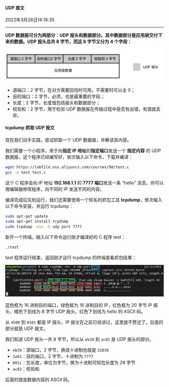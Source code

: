 #### UDP 报文

2022年3月26日14:18:35

---

**UDP 数据报可分为两部分：UDP 报头和数据部分。其中数据部分是应用层交付下来的数据。UDP 报头总共 8 字节，而这 8 字节又分为 4 个字段：**

![图片描述](5.4_UDP报文.assets/1548918088748.png)

- 源端口：2 字节，在对方需要回信时可用，不需要时可以全 0；
- 目的端口：2 字节，必须，也是最重要的字段；
- 长度：2 字节，长度值包括报头和数据部分；
- 校验和：2 字节，用于检验 UDP 数据报在传输过程中是否有出错，有错就丢弃。

#### tcpdump 抓取 UDP 报文

现在我们动手实践，尝试抓取一个 UDP 数据报，并解读其内容。

我们需要一个小程序，用于向**指定 IP 地址**的**指定端口**发送一个 **指定内容** 的 UDP 数据报，这个程序已经编写好，依次输入以下命令，下载并编译：

```bash
wget https://labfile.oss.aliyuncs.com/courses/98/test.c
gcc -o test test.c
```

这个 C 程序会向 IP 地址 **192.168.1.1** 的 **7777 端口**发送一条 "hello" 消息。你可以用编辑器修改程序，向不同的 IP 发送不同的内容。

编译完成后先别运行，我们还需要使用一个知名的抓包工具 **tcpdump**，依次输入以下命令安装，并运行 tcpdump：

```bash
sudo apt-get update
sudo apt-get install tcpdump
sudo tcpdump -vvv -X udp port 7777
```

新开一个终端，输入以下命令运行刚才编译好的 C 程序 test：

```bash
./test
```

test 程序运行结束，返回刚才运行 tcpdump 的终端查看抓包结果：

![img](5.4_UDP报文.assets/d3b20dde790726105e135b04d0e7d794-0.png)

蓝色框为 16 进制目的端口，绿色框为 16 进制目的 IP，红色框为 20 字节 IP 报头，橘色下划线为 8 字节 UDP 报头，红色下划线为 hello 的 ASCII 码。

从 `4500` 到 `0101` 都是 IP 报头，IP 报文在之前已经讲过，这里就不赘述了。后面的部分就是 UDP 报文。

我们知道 UDP 报头一共 8 字节，所以从 `eb39` 到 `ac82` 是 UDP 报头的部分。

- `eb39`：源端口，2 字节，换成十进制也就是 `32830`
- `1e61`：目的端口，2 字节，十进制为 `7777`
- `001c`：包长度，单位为字节，换为十进制可知包长度为 28 字节
- `ac82`：校验和

后面的就是数据内容的 ASCII 码。